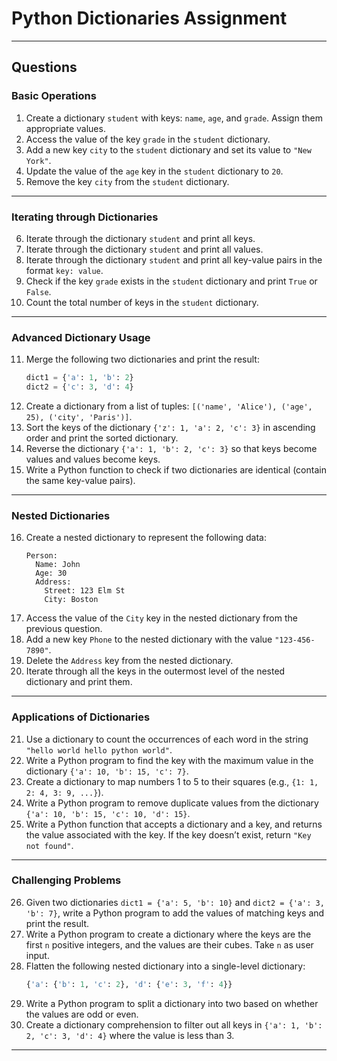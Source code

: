 # Python Dictionaries Assignment   

---
## Questions  

### **Basic Operations**  
1. Create a dictionary `student` with keys: `name`, `age`, and `grade`. Assign them appropriate values.  
2. Access the value of the key `grade` in the `student` dictionary.  
3. Add a new key `city` to the `student` dictionary and set its value to `"New York"`.  
4. Update the value of the `age` key in the `student` dictionary to `20`.  
5. Remove the key `city` from the `student` dictionary.  

---

### **Iterating through Dictionaries**  
6. Iterate through the dictionary `student` and print all keys.  
7. Iterate through the dictionary `student` and print all values.  
8. Iterate through the dictionary `student` and print all key-value pairs in the format `key: value`.  
9. Check if the key `grade` exists in the `student` dictionary and print `True` or `False`.  
10. Count the total number of keys in the `student` dictionary.  

---

### **Advanced Dictionary Usage**  
11. Merge the following two dictionaries and print the result:  
    ```python
    dict1 = {'a': 1, 'b': 2}  
    dict2 = {'c': 3, 'd': 4}  
    ```  
12. Create a dictionary from a list of tuples: `[('name', 'Alice'), ('age', 25), ('city', 'Paris')]`.  
13. Sort the keys of the dictionary `{'z': 1, 'a': 2, 'c': 3}` in ascending order and print the sorted dictionary.  
14. Reverse the dictionary `{'a': 1, 'b': 2, 'c': 3}` so that keys become values and values become keys.  
15. Write a Python function to check if two dictionaries are identical (contain the same key-value pairs).  

---

### **Nested Dictionaries**  
16. Create a nested dictionary to represent the following data:  
    ```plaintext
    Person:  
      Name: John  
      Age: 30  
      Address:  
        Street: 123 Elm St  
        City: Boston  
    ```  
17. Access the value of the `City` key in the nested dictionary from the previous question.  
18. Add a new key `Phone` to the nested dictionary with the value `"123-456-7890"`.  
19. Delete the `Address` key from the nested dictionary.  
20. Iterate through all the keys in the outermost level of the nested dictionary and print them.  

---

### **Applications of Dictionaries**  
21. Use a dictionary to count the occurrences of each word in the string `"hello world hello python world"`.  
22. Write a Python program to find the key with the maximum value in the dictionary `{'a': 10, 'b': 15, 'c': 7}`.  
23. Create a dictionary to map numbers 1 to 5 to their squares (e.g., `{1: 1, 2: 4, 3: 9, ...}`).  
24. Write a Python program to remove duplicate values from the dictionary `{'a': 10, 'b': 15, 'c': 10, 'd': 15}`.  
25. Write a Python function that accepts a dictionary and a key, and returns the value associated with the key. If the key doesn’t exist, return `"Key not found"`.  

---

### **Challenging Problems**  
26. Given two dictionaries `dict1 = {'a': 5, 'b': 10}` and `dict2 = {'a': 3, 'b': 7}`, write a Python program to add the values of matching keys and print the result.  
27. Write a Python program to create a dictionary where the keys are the first `n` positive integers, and the values are their cubes. Take `n` as user input.  
28. Flatten the following nested dictionary into a single-level dictionary:  
    ```python
    {'a': {'b': 1, 'c': 2}, 'd': {'e': 3, 'f': 4}}  
    ```  
29. Write a Python program to split a dictionary into two based on whether the values are odd or even.  
30. Create a dictionary comprehension to filter out all keys in `{'a': 1, 'b': 2, 'c': 3, 'd': 4}` where the value is less than 3.  

---
